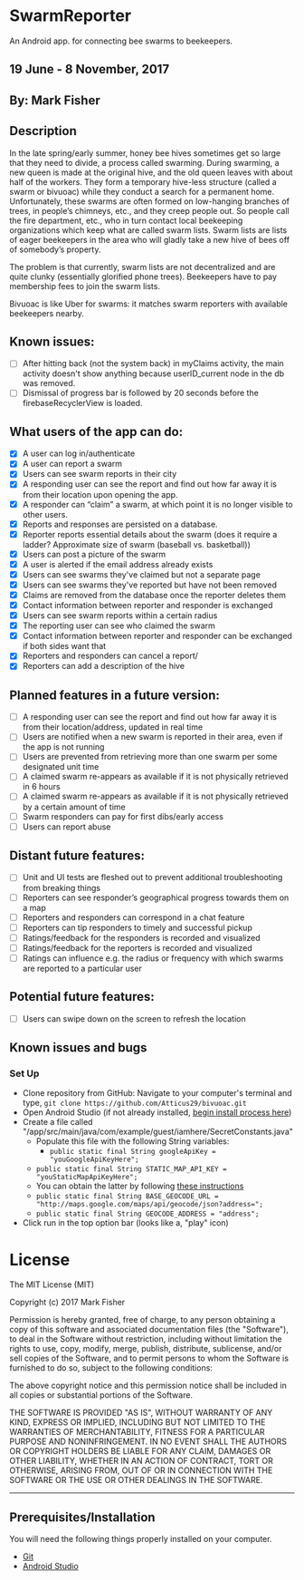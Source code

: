 # SwarmReporter
An Android app. for connecting bee swarms to beekeepers.

## 19 June - 8 November, 2017

## By: Mark Fisher

## Description

In the late spring/early summer, honey bee hives sometimes get so large that they need to divide, a process called swarming. During swarming, a new queen is made at the original hive, and the old queen leaves with about half of the workers. They form a temporary hive-less structure (called a swarm or bivuoac) while they conduct a search for a permanent home. Unfortunately, these swarms are often formed on low-hanging branches of trees, in people’s chimneys, etc., and they creep people out. So people call the fire department, etc., who in turn contact local beekeeping organizations which keep what are called swarm lists. Swarm lists are lists of eager beekeepers in the area who will gladly take a new hive of bees off of somebody’s property.

The problem is that currently, swarm lists are not decentralized and are quite clunky (essentially glorified phone trees). Beekeepers have to pay membership fees to join the swarm lists.

Bivuoac is like Uber for swarms: it matches swarm reporters with available beekeepers nearby.

## Known issues:
- [ ] After hitting back (not the system back) in myClaims activity, the main activity doesn't show anything because userID_current node in the db was removed.
- [ ] Dismissal of progress bar is followed by 20 seconds before the firebaseRecyclerView is loaded.

## What users of the app can do:
- [x] A user can log in/authenticate
- [x] A user can report a swarm
- [x] Users can see swarm reports in their city
- [x] A responding user can see the report and find out how far away it is from their location upon opening the app.
- [x] A responder can “claim” a swarm, at which point it is no longer visible to other users.
- [x] Reports and responses are persisted on a database.
- [x] Reporter reports essential details about the swarm (does it require a ladder? Approximate size of swarm (baseball vs. basketball))
- [x] Users can post a picture of the swarm
- [x] A user is alerted if the email address already exists
- [x] Users can see swarms they've claimed but not a separate page
- [x] Users can see swarms they've reported but have not been removed
- [x] Claims are removed from the database once the reporter deletes them
- [x] Contact information between reporter and responder is exchanged
- [x] Users can see swarm reports within a certain radius
- [x] The reporting user can see who claimed the swarm
- [x] Contact information between reporter and responder can be exchanged if both sides want that
- [x] Reporters and responders can cancel a report/
- [x] Reporters can add a description of the hive

## Planned features in a future version:
- [ ] A responding user can see the report and find out how far away it is from their location/address, updated in real time
- [ ] Users are notified when a new swarm is reported in their area, even if the app is not running
- [ ] Users are prevented from retrieving more than one swarm per some designated unit time
- [ ] A claimed swarm re-appears as available if it is not physically retrieved in 6 hours
- [ ] A claimed swarm re-appears as available if it is not physically retrieved by a certain amount of time
- [ ] Swarm responders can pay for first dibs/early access
- [ ] Users can report abuse

## Distant future features:
- [ ] Unit and UI tests are fleshed out to prevent additional troubleshooting from breaking things
- [ ] Reporters can see responder’s geographical progress towards them on a map
- [ ] Reporters and responders can correspond in a chat feature
- [ ] Reporters can tip responders to timely and successful pickup
- [ ] Ratings/feedback for the responders is recorded and visualized
- [ ] Ratings/feedback for the reporters is recorded and visualized
- [ ] Ratings can influence e.g. the radius or frequency with which swarms are reported to a particular user

## Potential future features:
- [ ] Users can swipe down on the screen to refresh the location

## Known issues and bugs

### Set Up

* Clone repository from GitHub: Navigate to your computer's terminal and type, `git clone https://github.com/Atticus29/bivuoac.git`
* Open Android Studio (if not already installed, [begin install process here](https://developer.android.com/studio/index.html))
* Create a file called "/app/src/main/java/com/example/guest/iamhere/SecretConstants.java"
  * Populate this file with the following String variables:
	  * `public static final String googleApiKey = "youGoogleApiKeyHere";`
   * `public static final String STATIC_MAP_API_KEY = "youStaticMapApiKeyHere";`
  * You can obtain the latter by following [these instructions](https://developers.google.com/maps/documentation/static-maps/intro)
  * `public static final String BASE_GEOCODE_URL = "http://maps.google.com/maps/api/geocode/json?address=";`
  * `public static final String GEOCODE_ADDRESS = "address";`
* Click run in the top option bar (looks like a, "play" icon)

# License

The MIT License (MIT)

Copyright (c) 2017 Mark Fisher

Permission is hereby granted, free of charge, to any person obtaining a copy
of this software and associated documentation files (the "Software"), to deal
in the Software without restriction, including without limitation the rights
to use, copy, modify, merge, publish, distribute, sublicense, and/or sell
copies of the Software, and to permit persons to whom the Software is
furnished to do so, subject to the following conditions:

The above copyright notice and this permission notice shall be included in
all copies or substantial portions of the Software.

THE SOFTWARE IS PROVIDED "AS IS", WITHOUT WARRANTY OF ANY KIND, EXPRESS OR
IMPLIED, INCLUDING BUT NOT LIMITED TO THE WARRANTIES OF MERCHANTABILITY,
FITNESS FOR A PARTICULAR PURPOSE AND NONINFRINGEMENT.  IN NO EVENT SHALL THE
AUTHORS OR COPYRIGHT HOLDERS BE LIABLE FOR ANY CLAIM, DAMAGES OR OTHER
LIABILITY, WHETHER IN AN ACTION OF CONTRACT, TORT OR OTHERWISE, ARISING FROM,
OUT OF OR IN CONNECTION WITH THE SOFTWARE OR THE USE OR OTHER DEALINGS IN
THE SOFTWARE.

---

## Prerequisites/Installation

You will need the following things properly installed on your computer.

* [Git](https://git-scm.com/)
* [Android Studio](https://developer.android.com/studio/index.html)
